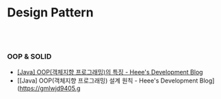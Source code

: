 Design Pattern
==========


 <br/><br/>


### OOP & SOLID
- [[Java] OOP(객체지향 프로그래밍)의 특징 - Heee's Development Blog](https://gmlwjd9405.github.io/2018/07/05/oop-features.html)
- [[Java] OOP(객체지향 프로그래밍) 설계 원칙 - Heee's Development Blog](https://gmlwjd9405.g